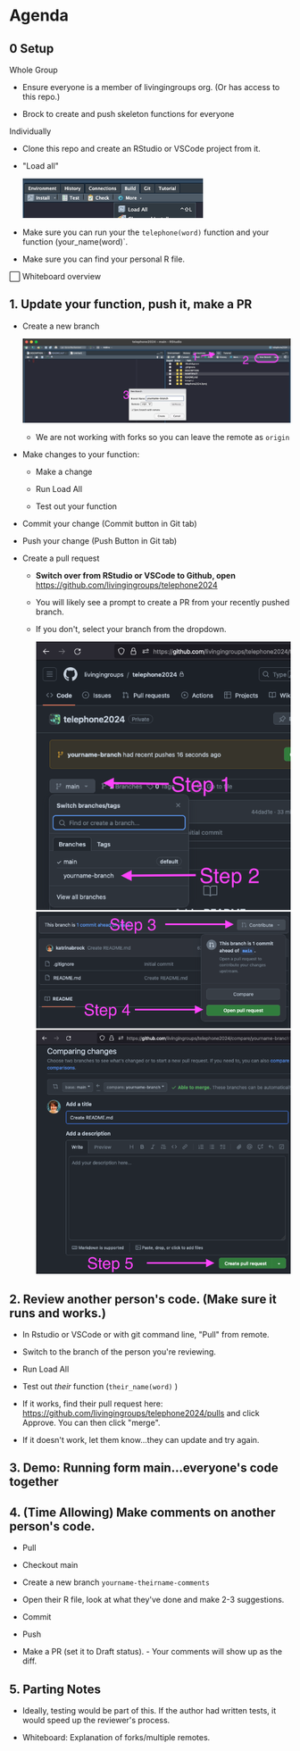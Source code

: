 # Agenda

## 0 Setup

Whole Group

-   Ensure everyone is a member of livingingroups org. (Or has access to this repo.)

-   Brock to create and push skeleton functions for everyone

Individually

-   Clone this repo and create an RStudio or VSCode project from it.

-   "Load all"

    ![](images/clipboard-3918266719.png)

-   Make sure you can run your the `telephone(word)` function and your function (your_name(word)\`.

-   Make sure you can find your personal R file.

⬜ Whiteboard overview

## 1. Update your function, push it, make a PR

-   Create a new branch

    ![](images/clipboard-3051619292.png)

    -   We are not working with forks so you can leave the remote as `origin`

-   Make changes to your function:

    -   Make a change

    -   Run Load All

    -   Test out your function

-   Commit your change (Commit button in Git tab)

-   Push your change (Push Button in Git tab)

-   Create a pull request

    -   **Switch over from RStudio or VSCode to Github, open** <https://github.com/livingingroups/telephone2024>

    -   You will likely see a prompt to create a PR from your recently pushed branch.

    -   If you don't, select your branch from the dropdown.

        ![](images/clipboard-842825522.png)![](images/clipboard-932242495.png)![](images/clipboard-3370002636.png)

## 2. Review another person's code. (Make sure it runs and works.)

-   In Rstudio or VSCode or with git command line, "Pull" from remote.

-   Switch to the branch of the person you're reviewing.

-   Run Load All

-   Test out *their* function (`their_name(word)` )

-   If it works, find their pull request here: <https://github.com/livingingroups/telephone2024/pulls> and click Approve. You can then click "merge".

-   If it doesn't work, let them know...they can update and try again.

## 3. Demo: Running form main...everyone's code together

## 4. (Time Allowing) Make comments on another person's code.

-   Pull

-   Checkout main

-   Create a new branch `yourname-theirname-comments`

-   Open their R file, look at what they've done and make 2-3 suggestions.

-   Commit

-   Push

-   Make a PR (set it to Draft status). - Your comments will show up as the diff.

## 5. Parting Notes

-   Ideally, testing would be part of this. If the author had written tests, it would speed up the reviewer's process.

-   Whiteboard: Explanation of forks/multiple remotes.
